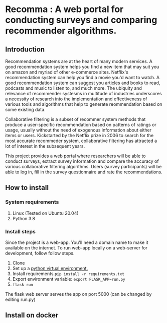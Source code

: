 # Recomma : A web portal for conducting surveys and comparing recommender algorithms.
## Introduction
Recommendation systems are at the heart of many modern services. A good recommendation system helps you find a new item that may suit you on amazon and myriad of other e-commerce sites. Netflix's recommendation system can help you find a movie you'd want to watch. A good recommendation system can suggest you articles and books to read, podcasts and music to listen to, and much more. The ubiquity and relevance of recommender systesms in multitude of industries underscores a necessity of research into the implementation and effectiveness of various tools and algorithms that help to generate reommendation based on some existing data.

Collaborative filtering is a subset of recommer system methods that produce a user-specific recommendation based on patterns of ratings or usage, usually without the need of exogenous information about either items or users. Kickstarted by the Netflix prize in 2006 to search for the most accurate recommeder system, collaborative filtering has attracted a lot of interest in the subsequent years.

This project provides a web portal where researchers will be able to conduct surveys, extract survey information and compare the accuracy of various collaborative filtering algorithms. Users (survey participants) will be able to log in, fill in the survey questionnaire and rate the recommendations.

## How to install
### System requirements
1. Linux (Tested on Ubuntu 20.04)
2. Python 3.8

### Install steps
Since the project is a web-app. You'll need a domain name to make it available on the internet. To run web-app locally on a web-server for development, follow follow steps. 
1. Clone
2. Set up a [python virtual environment.](https://docs.python.org/3/library/venv.html)
3. Install requirements.`pip install -r requirements.txt`
4. Export environment variable: `export FLASK_APP=run.py`
5. `flask run`

The flask web server serves the app on port 5000 (can be changed by editing run.py)

## Install on docker



